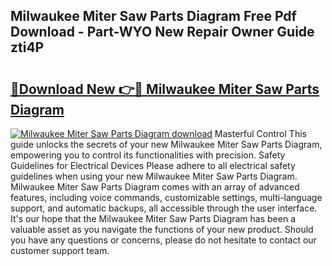 ## Milwaukee Miter Saw Parts Diagram Free Pdf Download - Part-WYO New Repair Owner Guide zti4P

# <h2><a href="http://dfp3grz.blite.top/?on=Milwaukee+Miter+Saw+Parts+Diagram">🔗Download New 👉🔴 Milwaukee Miter Saw Parts Diagram</a></h2>

[![Milwaukee Miter Saw Parts Diagram download](https://i.imgur.com/lujVjoI.png)](http://dfp3grz.blite.top/?on=Milwaukee+Miter+Saw+Parts+Diagram)
Masterful Control This guide unlocks the secrets of your new Milwaukee Miter Saw Parts Diagram, empowering you to control its functionalities with precision. Safety Guidelines for Electrical Devices Please adhere to all electrical safety guidelines when using your new Milwaukee Miter Saw Parts Diagram. Milwaukee Miter Saw Parts Diagram comes with an array of advanced features, including voice commands, customizable settings, multi-language support, and automatic backups, all accessible through the user interface. It's our hope that the Milwaukee Miter Saw Parts Diagram has been a valuable asset as you navigate the functions of your new product. Should you have any questions or concerns, please do not hesitate to contact our customer support team.
